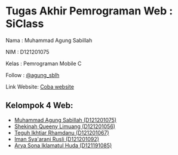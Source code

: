 # Tugas Akhir Pemrograman Web : SiClass

Nama    : Muhammad Agung Sabillah

NIM     : D121201075

Kelas   : Pemrograman Mobile C

Follow  : [@agung_sblh](https://www.instagram.com/agung_sblh/)

Link Website: [Coba website](https://siclasssi.000webhostapp.com/SiClass/home.php)



## Kelompok 4 Web:
 - [Muhammad Agung Sabillah (D121201075)](https://github.com/agungsblh)
 - [Shekinah Queeny Limuang (D121201056)](https://github.com/shekinahqueeny)
 - [Teguh Ikhtiar Rhamdanu (D121201067)](https://github.com/teguhrh811)
 - [Iman Sya'arani Rusli (D121201092)](https://github.com/Muhiman19)
 - [Arya Sona Iklamatul Huda (D121191085)]()


